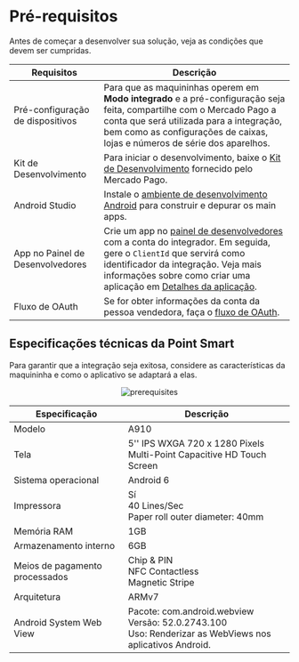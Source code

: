 # Pré-requisitos

Antes de começar a desenvolver sua solução, veja as condições que devem ser cumpridas.

| Requisitos | Descrição |
|---|---|
| Pré-configuração de dispositivos | Para que as maquininhas operem em **Modo integrado** e a pré-configuração seja feita, compartilhe com o Mercado Pago a conta que será utilizada para a integração, bem como as configurações de caixas, lojas e números de série dos aparelhos. |
|Kit de Desenvolvimento| Para iniciar o desenvolvimento, baixe o [Kit de Desenvolvimento](https://drive.google.com/drive/folders/1Mglpa2c3FmYs4L9iskczagBMPGjHCMbY?usp=share_link) fornecido pelo Mercado Pago. |
|Android Studio| Instale o [ambiente de desenvolvimento Android](https://developer.android.com/studio) para construir e depurar os main apps.|
|App no Painel de Desenvolvedores | Crie um app no [painel de desenvolvedores](/developers/panel/app) com a conta do integrador. Em seguida, gere o `ClientId` que servirá como identificador da integração. Veja mais informações sobre como criar uma aplicação em [Detalhes da aplicação](/developers/pt/docs/main-apps/additional-content/your-integrations/application-details).|
|Fluxo de OAuth| Se for obter informações da conta da pessoa vendedora, faça o [fluxo de OAuth](/developers/pt/docs/main-apps/additional-content/security/oauth/introduction). |

## Especificações técnicas da Point Smart

Para garantir que a integração seja exitosa, considere as características da maquininha e como o aplicativo se adaptará a elas.

<center>

![prerequisites](/main-apps/prerequisites.png)

</center>

| Especificação | Descrição |
|---|---|
|Modelo|A910|
|Tela| 5'' IPS WXGA 720 x 1280 Pixels <br> Multi-Point Capacitive HD Touch Screen |
|Sistema operacional|Android 6|
|Impressora|Sí <br> 40 Lines/Sec <br> Paper roll outer diameter: 40mm |
|Memória RAM|1GB|
|Armazenamento interno|6GB|
|Meios de pagamento processados|Chip & PIN <br> NFC Contactless <br> Magnetic Stripe|
|Arquitetura|ARMv7|
|Android System Web View|Pacote: com.android.webview <br> Versão: 52.0.2743.100 <br> Uso: Renderizar as WebViews nos aplicativos Android.|